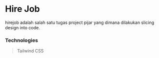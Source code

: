 # Hire Job

hirejob adalah salah satu tugas project pijar yang dimana dilakukan slicing design into code.

### Technologies

> Tailwind CSS
